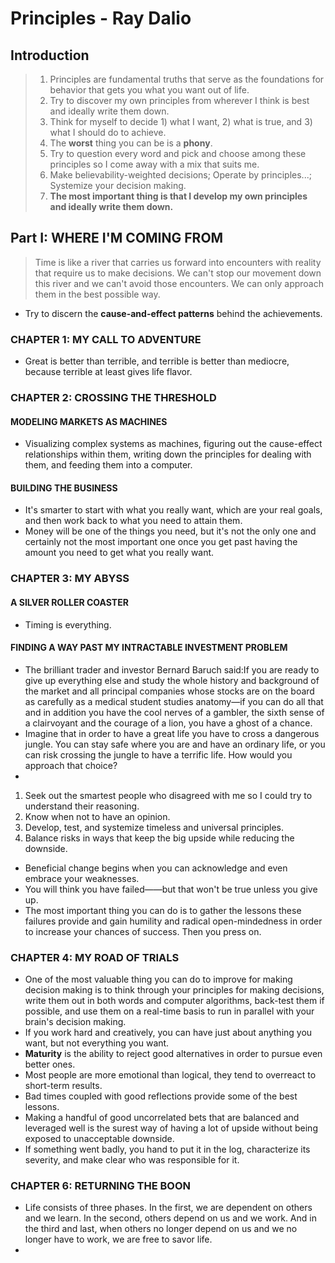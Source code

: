 # Principles - Ray Dalio

## Introduction
> 1. Principles are fundamental truths that serve as the foundations for behavior that gets you what you want out of life. 
> 2. Try to discover my own principles from wherever I think is best and ideally write them down. 
> 3. Think for myself to decide 1) what I want, 2) what is true, and 3) what I should do to achieve. 
> 4. The **worst** thing you can be is a **phony**.
> 5. Try to question every word and pick and choose among these principles so I come away with a mix that suits me. 
> 6. Make believability-weighted decisions; Operate by principles...; Systemize your decision making.
> 7. **The most important thing is that I develop my own principles and ideally write them down.**

## Part I: WHERE I'M COMING FROM
> Time is like a river that carries us forward into encounters with reality that require us to make decisions. We can't stop our movement down this river and we can't avoid those encounters. We can only approach them in the best possible way. 

- Try to discern the **cause-and-effect patterns** behind the achievements.

### CHAPTER 1: MY CALL TO ADVENTURE
- Great is better than terrible, and terrible is better than mediocre, because terrible at least gives life flavor.

### CHAPTER 2: CROSSING THE THRESHOLD

#### MODELING MARKETS AS MACHINES
- Visualizing complex systems as machines, figuring out the cause-effect relationships within them, writing down the principles for dealing with them, and feeding them into a computer.

#### BUILDING THE BUSINESS
- It's smarter to start with what you really want, which are your real goals, and then work back to what you need to attain them.
- Money will be one of the things you need, but it's not the only one and certainly not the most important one once you get past having the amount you need to get what you really want.

### CHAPTER 3: MY ABYSS

#### A SILVER ROLLER COASTER
- Timing is everything.

#### FINDING A WAY PAST MY INTRACTABLE INVESTMENT PROBLEM
- The brilliant trader and investor Bernard Baruch said:If you are ready to give up everything else and study the whole history and background of the market and all principal companies whose stocks are on the board as carefully as a medical student studies anatomy—if you can do all that and in addition you have the cool nerves of a gambler, the sixth sense of a clairvoyant and the courage of a lion, you have a ghost of a chance.
- Imagine that in order to have a great life you have to cross a dangerous jungle. You can stay safe where you are and have an ordinary life, or you can risk crossing the jungle to have a terrific life. How would you approach that choice?
- 
1. Seek out the smartest people who disagreed with me so I could try to understand their reasoning.
1. Know when not to have an opinion.
2. Develop, test, and systemize timeless and universal principles.
3. Balance risks in ways that keep the big upside while reducing the downside.
- Beneficial change begins when you can acknowledge and even embrace your weaknesses.
- You will think you have failed——but that won't be true unless you give up.
- The most important thing you can do is to gather the lessons these failures provide and gain humility and radical open-mindedness in order to increase your chances of success. Then you press on.

### CHAPTER 4: MY ROAD OF TRIALS
- One of the most valuable thing you can do to improve for making decision making is to think through your principles for making decisions, write them out in both words and computer algorithms, back-test them if possible, and use them on a real-time basis to run in parallel with your brain's decision making.
- If you work hard and creatively, you can have just about anything you want, but not everything you want.
- **Maturity** is the ability to reject good alternatives in order to pursue even better ones.
- Most people are more emotional than logical, they tend to overreact to short-term results.
- Bad times coupled with good reflections provide some of the best lessons.
- Making a handful of good uncorrelated bets that are balanced and leveraged well is the surest way of having a lot of upside without being exposed to unacceptable downside.
- If something went badly, you hand to put it in the log, characterize its severity, and make clear who was responsible for it.

### CHAPTER 6: RETURNING THE BOON
- Life consists of three phases. In the first, we are dependent on others and we learn. In the second, others depend on us and we work. And in the third and last, when others no longer depend on us and we no longer have to work, we are free to savor life.
- 